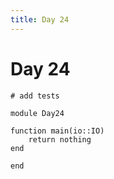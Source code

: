 ```yaml
---
title: Day 24
---
```


# Day 24

``` {.julia file=test/Day24Spec.jl}
# add tests
```

``` {.julia file=src/Day24.jl}
module Day24

function main(io::IO)
    return nothing
end

end
```
